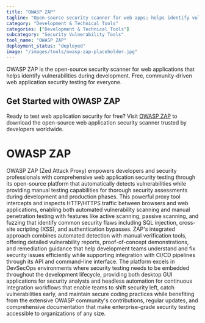 ```yaml
---
title: "OWASP ZAP"
tagline: "Open-source security scanner for web apps; helps identify vulnerabilities during development"
category: "Development & Technical Tools"
categories: ["Development & Technical Tools"]
subcategory: "Security Vulnerability Tools"
tool_name: "OWASP ZAP"
deployment_status: "deployed"
image: "/images/tools/owasp-zap-placeholder.jpg"
---
```

OWASP ZAP is the open-source security scanner for web applications that helps identify vulnerabilities during development. Free, community-driven web application security testing for everyone.

## Get Started with OWASP ZAP

Ready to test web application security for free? Visit [OWASP ZAP](https://www.zaproxy.org) to download the open-source web application security scanner trusted by developers worldwide.

# OWASP ZAP

OWASP ZAP (Zed Attack Proxy) empowers developers and security professionals with comprehensive web application security testing through its open-source platform that automatically detects vulnerabilities while providing manual testing capabilities for thorough security assessments during development and production phases. This powerful proxy tool intercepts and inspects HTTP/HTTPS traffic between browsers and web applications, enabling both automated vulnerability scanning and manual penetration testing with features like active scanning, passive scanning, and fuzzing that identify common security flaws including SQL injection, cross-site scripting (XSS), and authentication bypasses. ZAP's integrated approach combines automated detection with manual verification tools, offering detailed vulnerability reports, proof-of-concept demonstrations, and remediation guidance that help development teams understand and fix security issues efficiently while supporting integration with CI/CD pipelines through its API and command-line interface. The platform excels in DevSecOps environments where security testing needs to be embedded throughout the development lifecycle, providing both desktop GUI applications for security analysts and headless automation for continuous integration workflows that enable teams to shift security left, catch vulnerabilities early, and maintain secure coding practices while benefiting from the extensive OWASP community's contributions, regular updates, and comprehensive documentation that make enterprise-grade security testing accessible to organizations of any size.